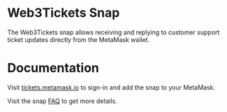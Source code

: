 # Web3Tickets Snap

The Web3Tickets snap allows receiving and replying to customer support ticket updates directly from the MetaMask wallet.

# Documentation

Visit [tickets.metamask.io](https://tickets.metamask.io) to sign-in and add the snap to your MetaMask.

Visit the snap [FAQ](https://support.metamask.io/hc/en-us/articles/22053676917915-MetaMask-web3-support-experience) to get more details.